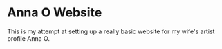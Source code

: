 # Anna O Website

This is my attempt at setting up a really basic website for my wife's artist profile Anna O.
